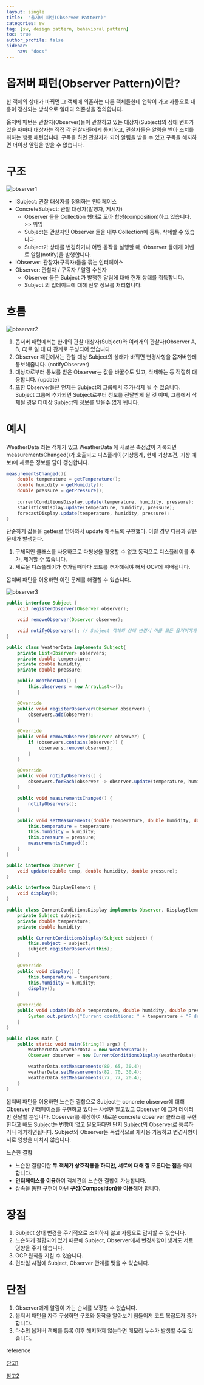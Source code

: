 ```yaml
---
layout: single
title:  "옵저버 패턴(Observer Pattern)"
categories: sw
tag: [sw, design pattern, behavioral pattern]
toc: true
author_profile: false
sidebar:
    nav: "docs"
---
```




# 옵저버 패턴(Observer Pattern)이란?

한 객체의 상태가 바뀌면 그 객체에 의존하는 다른 객체들한테 연락이 가고 자동으로 내용이 갱신되는 방식으로 일대다 의존성을 정의합니다.

옵저버 패턴은 관찰자(Observer)들이 관찰하고 있는 대상자(Subject)의 상태 변화가 있을 때마다  대상자는 직접 각  관찰자들에게 통지하고, 관찰자들은 알림을 받아 조치를 취하는 행동 패턴입니다. 구독을 하면 관찰자가 되어 알림을 받을 수 있고 구독을 해지하면  더이상 알림을 받을 수 없습니다. 



# 구조

![observer1](https://user-images.githubusercontent.com/59478159/226402509-1c805ed9-1466-45b0-a167-da67a8c9c809.png)

- ISubject: 관찰 대상자를 정의하는 인터페이스
- ConcreteSubject: 관찰 대상자(발행자, 게시자)
  - Observer 들을 Collection 형태로 모아 합성(composition)하고 있습니다. >> 위임
  - Subject는 관찰자인 Observer 들을 내부 Collection에 등록, 삭제할 수 있습니다.
  - Subject가 상태를 변경하거나 어떤 동작을 실행할 때, Observer 들에게 이벤트 알림(notify)을 발행합니다.
- IObserver: 관찰자(구독자)들을 묶는 인터페이스
- Observer: 관찰자 / 구독자 / 알림 수신자
  - Observer 들은 Subject 가 발행한 알림에 대해 현재 상태를 취득합니다.
  - Subject 의 업데이트에 대해 전후 정보를 처리합니다. 



# 흐름

![observer2](https://user-images.githubusercontent.com/59478159/226402523-fef557e2-5736-4fb9-8ec3-6bc43f15844c.png)

1. 옵저버 패턴에서는 한개의 관찰 대상자(Subject)와 여러개의 관찰자(Observer A, B, C)로 일 대 다 관계로 구성되어 있습니다.
2. Observer 패턴에서는 관찰 대상 Subject의 상태가 바뀌면 변경사항을 옵저버한테 통보해줍니다. (notifyObserver)
3. 대상자로부터 통보를 받은 Observer는 값을 바꿀수도 있고, 삭제하는 등 적절히 대응합니다. (update)
4. 또한 Observer들은 언제든 Subject의 그룹에서 추가/삭제 될 수 있습니다. Subject 그룹에 추가되면 Subject로부터 정보를 전달받게 될 것 이며, 그룹에서 삭제될 경우 더이상 Subject의 정보를 받을수 없게 됩니다.



# 예시

WeatherData 라는 객체가 있고 WeatherData 에 새로운 측정값이 기록되면 measurementsChanged()가 호출되고 디스플레이(기상통계, 현재 기상조건, 기상 예보)에 새로운 정보를 담아 갱신합니다.

```java
measurementsChanged(){
    double temperature = getTemperature();
    double humidity = getHumidity();
    double pressure = getPressure();
    
	currentConditionsDisplay.update(temperature, humidity, pressure);
    statisticsDisplay.update(temperature, humidity, pressure);
    forecastDisplay.update(temperature, humidity, pressure);
}
```

단순하게 값들을 getter로 받아와서 update 해주도록 구현했다. 이럴 경우 다음과 같은 문제가 발생한다.

1) 구체적인 클래스를 사용하므로 다형성을 활용할 수 없고 동적으로 디스플레이를 추가, 제거할 수 없습니다.
2) 새로운 디스플레이가 추가될때마다 코드를 추가해줘야 해서 OCP에 위배됩니다. 



옵저버 패턴을 이용하면 이런 문제를 해결할 수 있습니다. 

![observer3](https://user-images.githubusercontent.com/59478159/226402542-46eab914-e7d3-4147-91f7-ba303dc7a6af.png)

```java
public interface Subject {
	void registerObserver(Observer observer);

	void removeObserver(Observer observer);

	void notifyObservers();	// Subject 객체의 상태 변경시 이를 모든 옵저버에게 알린다.
}

public class WeatherData implements Subject{
	private List<Observer> observers;
	private double temperature;
	private double humidity;
	private double pressure;

	public WeatherData() {
		this.observers = new ArrayList<>();
	}

	@Override
	public void registerObserver(Observer observer) {
		observers.add(observer);
	}

	@Override
	public void removeObserver(Observer observer) {
		if (observers.contains(observer)) {
			observers.remove(observer);
		}
	}

	@Override
	public void notifyObservers() {
		observers.forEach(observer -> observer.update(temperature, humidity, pressure));
	}

	public void measurementsChanged() {
		notifyObservers();
	}

	public void setMeasurements(double temperature, double humidity, double pressure) {
		this.temperature = temperature;
		this.humidity = humidity;
		this.pressure = pressure;
		measurementsChanged();
	}
}
```



```java
public interface Observer {
	void update(double temp, double humidity, double pressure);
}

public interface DisplayElement {
	void display();
}

public class CurrentConditionsDisplay implements Observer, DisplayElement {
	private Subject subject;
	private double temperature;
	private double humidity;

	public CurrentConditionsDisplay(Subject subject) {
		this.subject = subject;
		subject.registerObserver(this);
	}

	@Override
	public void display() {
		this.temperature = temperature;
		this.humidity = humidity;
		display();
	}

	@Override
	public void update(double temperature, double humidity, double pressure) {
		System.out.println("Current conditions: " + temperature + "F degrees and " + humidity + "% humidity");
	}
}
```



```java
public class main {
	public static void main(String[] args) {
		WeatherData weatherData = new WeatherData();
		Observer observer = new CurrentConditionsDisplay(weatherData);

		weatherData.setMeasurements(80, 65, 30.4);
		weatherData.setMeasurements(82, 70, 30.4);
		weatherData.setMeasurements(77, 77, 20.4);
	}
}
```

옵저버 패턴을 이용하면 느슨한 결합으로 Subject는 concrete observer에 대해 Observer 인터페이스를 구현하고 있다는 사실만 알고있고 Observer 에 그저 데이터만 전달할 뿐입니다. Observer를 확장하여 새로운 concrete observer 클래스를 구현한다고 해도 Subject는 변함이 없고 필요하다면 단지 Subject의 Observer로 등록하거나 제거하면됩니다. Subject와 Observer는 독립적으로 재사용 가능하고 변경사항이 서로 영향을 미치지 않습니다. 



느슨한 결합

- 느슨한 결합이란 **두 객체가 상호작용을 하지만, 서로에 대해 잘 모른다는 점**을 의미합니다.
- **인터페이스를 이용**하여 객체간의 느슨한 결합이 가능합니다.
- 상속을 통한 구현이 아닌 **구성(Composition)을 이용**해야 합니다.



# 장점

1. Subject 상태 변경을 주기적으로 조회하지 않고 자동으로 감지할 수 있습니다.
2. 느슨하게 결합되어 있기 때문에 Subject, Observer에서 변경사항이 생겨도 서로 영향을 주지 않습니다. 
3. OCP 원칙을 지킬 수 있습니다. 
4. 런타임 시점에 Subject, Observer 관계를 맺을 수 있습니다.



# 단점

1. Observer에게 알림이 가는 순서를 보장할 수 없습니다. 
2. 옵저버 패턴을 자주 구성하면 구조와 동작을 알아보기 힘들어져 코드 복잡도가 증가합니다.
3. 다수의 옵저버 객체를 등록 이후 해지하지 않는다면 메모리 누수가 발생할 수도 있습니다.



reference    

[참고1](https://blogshine.tistory.com/6)

[참고2](https://inpa.tistory.com/entry/GOF-%F0%9F%92%A0-%EC%98%B5%EC%A0%80%EB%B2%84Observer-%ED%8C%A8%ED%84%B4-%EC%A0%9C%EB%8C%80%EB%A1%9C-%EB%B0%B0%EC%9B%8C%EB%B3%B4%EC%9E%90#%ED%8C%A8%ED%84%B4_%EB%8B%A8%EC%A0%90)

